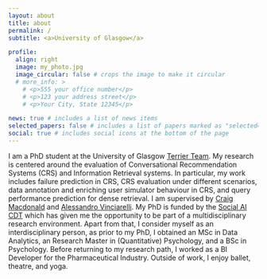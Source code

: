 ```yaml
---
layout: about
title: about
permalink: /
subtitle: <a>University of Glasgow</a>

profile:
  align: right
  image: my_photo.jpg
  image_circular: false # crops the image to make it circular
  # more_info: >
    # <p>555 your office number</p>
    # <p>123 your address street</p>
    # <p>Your City, State 12345</p>

news: true # includes a list of news items
selected_papers: false # includes a list of papers marked as "selected={true}"
social: true # includes social icons at the bottom of the page
---
```


I am a PhD student at the University of Glasgow [Terrier Team](https://terrierteam.dcs.gla.ac.uk). My research is centered around the evaluation of Conversational Recommendation Systems (CRS) and Information Retrieval systems. In particular, my work includes failure prediction in CRS, CRS evaluation under different scenarios, data annotation and enriching user simulator behaviour in CRS, and query performance prediction for dense retrieval. I am supervised by [Craig Macdonald](https://www.gla.ac.uk/schools/computing/staff/craigmacdonald/) and [Alessandro Vinciarelli](https://www.gla.ac.uk/schools/computing/staff/alessandrovinciarelli/). My PhD is funded by the [Social AI CDT](https://socialcdt.org) which has given me the opportunity to be part of a multidisciplinary research environment. Apart from that, I consider myself as an interdisciplinary person, as prior to my PhD, I obtained an MSc in Data Analytics, an Research Master in (Quantitative) Psychology, and a BSc in Psychology. Before returning to my research path, I worked as a BI Developer for the Pharmaceutical Industry. Outside of work, I enjoy ballet, theatre, and yoga.
